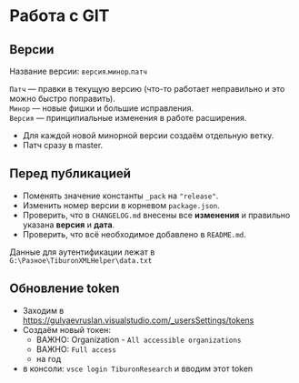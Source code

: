 # Работа с GIT

## Версии

Название версии: `версия`.`минор`.`патч`

`Патч` — правки в текущую версию (что-то работает неправильно и это можно быстро поправить).  
`Минор` — новые фишки и большие исправления.  
`Версия` — принципиальные изменения в работе расширения.

- Для каждой новой минорной версии создаём отдельную ветку.
- Патч сразу в master.

## Перед публикацией

- Поменять значение константы `_pack` на `"release"`.
- Изменить номер версии в корневом `package.json`.
- Проверить, что в `CHANGELOG.md` внесены все **изменения** и правильно указана **версия** и **дата**.
- Проверить, что всё необходимое добавлено в `README.md`.

Данные для аутентификации лежат в `G:\Разное\TiburonXMLHelper\data.txt`

## Обновление token

- Заходим в https://gulyaevruslan.visualstudio.com/_usersSettings/tokens
- Создаём новый токен:
  - ВАЖНО: Organization - `All accessible organizations`
  - ВАЖНО: `Full access`
  - на год
- в консоли: `vsce login TiburonResearch` и вводим этот token